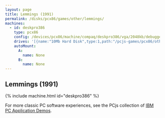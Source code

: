 ```yaml
---
layout: page
title: Lemmings (1991)
permalink: /disks/pcx86/games/other/lemmings/
machines:
  - id: deskpro386
    type: pcx86
    config: /devices/pcx86/machine/compaq/deskpro386/vga/2048kb/debugger/machine.xml
    drives: '[{name:"10Mb Hard Disk",type:1,path:"/pcjs-games/pcx86/other/1991/lemmings/COMPAQ331-LEMMINGS.json"}]'
    autoMount:
      A:
        name: None
      B:
        name: None
---
```


Lemmings (1991)
---------------

{% include machine.html id="deskpro386" %}

For more classic PC software experiences, see the PCjs collection of [IBM PC Application Demos](/apps/pcx86/).
